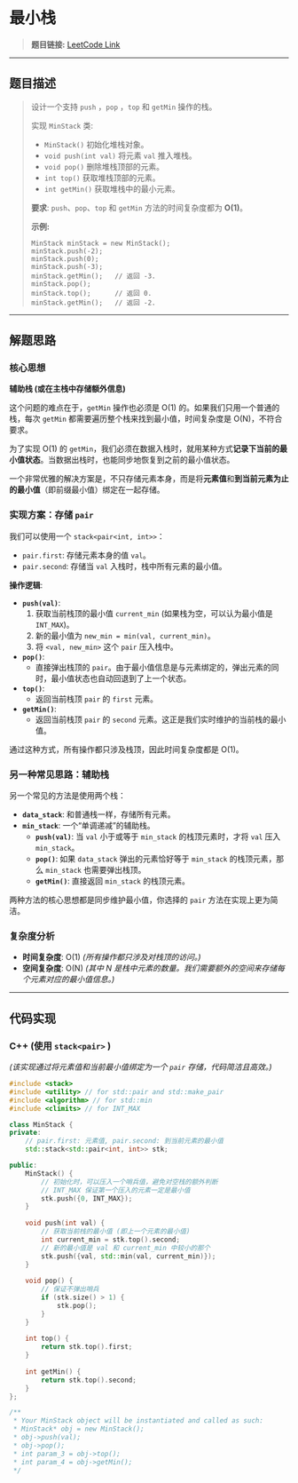 # 最小栈

> **题目链接:** [LeetCode Link](https://leetcode.cn/problems/min-stack/)

---

## 题目描述

> 设计一个支持 `push` ，`pop` ，`top` 和 `getMin` 操作的栈。
>
> 实现 `MinStack` 类:
> *   `MinStack()` 初始化堆栈对象。
> *   `void push(int val)` 将元素 `val` 推入堆栈。
> *   `void pop()` 删除堆栈顶部的元素。
> *   `int top()` 获取堆栈顶部的元素。
> *   `int getMin()` 获取堆栈中的最小元素。
>
> **要求**: `push`、`pop`、`top` 和 `getMin` 方法的时间复杂度都为 **O(1)**。
>
> **示例:**
> ```
> MinStack minStack = new MinStack();
> minStack.push(-2);
> minStack.push(0);
> minStack.push(-3);
> minStack.getMin();   // 返回 -3.
> minStack.pop();
> minStack.top();      // 返回 0.
> minStack.getMin();   // 返回 -2.
> ```

---

## 解题思路

### 核心思想
**辅助栈 (或在主栈中存储额外信息)**

这个问题的难点在于，`getMin` 操作也必须是 O(1) 的。如果我们只用一个普通的栈，每次 `getMin` 都需要遍历整个栈来找到最小值，时间复杂度是 O(N)，不符合要求。

为了实现 O(1) 的 `getMin`，我们必须在数据入栈时，就用某种方式**记录下当前的最小值状态**。当数据出栈时，也能同步地恢复到之前的最小值状态。

一个非常优雅的解决方案是，不只存储元素本身，而是将**元素值**和**到当前元素为止的最小值**（即前缀最小值）绑定在一起存储。

### 实现方案：存储 `pair`
我们可以使用一个 `stack<pair<int, int>>`：
-   `pair.first`: 存储元素本身的值 `val`。
-   `pair.second`: 存储当 `val` 入栈时，栈中所有元素的最小值。

**操作逻辑**:
-   **`push(val)`**:
    1.  获取当前栈顶的最小值 `current_min` (如果栈为空，可以认为最小值是 `INT_MAX`)。
    2.  新的最小值为 `new_min = min(val, current_min)`。
    3.  将 `<val, new_min>` 这个 `pair` 压入栈中。
-   **`pop()`**:
    *   直接弹出栈顶的 `pair`。由于最小值信息是与元素绑定的，弹出元素的同时，最小值状态也自动回退到了上一个状态。
-   **`top()`**:
    *   返回当前栈顶 `pair` 的 `first` 元素。
-   **`getMin()`**:
    *   返回当前栈顶 `pair` 的 `second` 元素。这正是我们实时维护的当前栈的最小值。

通过这种方式，所有操作都只涉及栈顶，因此时间复杂度都是 O(1)。

### 另一种常见思路：辅助栈
另一个常见的方法是使用两个栈：
-   **`data_stack`**: 和普通栈一样，存储所有元素。
-   **`min_stack`**: 一个“单调递减”的辅助栈。
    -   **`push(val)`**: 当 `val` 小于或等于 `min_stack` 的栈顶元素时，才将 `val` 压入 `min_stack`。
    -   **`pop()`**: 如果 `data_stack` 弹出的元素恰好等于 `min_stack` 的栈顶元素，那么 `min_stack` 也需要弹出栈顶。
    -   **`getMin()`**: 直接返回 `min_stack` 的栈顶元素。

两种方法的核心思想都是同步维护最小值，你选择的 `pair` 方法在实现上更为简洁。

### 复杂度分析
- **时间复杂度**: O(1)
  *(所有操作都只涉及对栈顶的访问。)*
- **空间复杂度**: O(N)
  *(其中 N 是栈中元素的数量。我们需要额外的空间来存储每个元素对应的最小值信息。)*

---

## 代码实现

### C++ (使用 `stack<pair>` )
*(该实现通过将元素值和当前最小值绑定为一个 `pair` 存储，代码简洁且高效。)*
```cpp
#include <stack>
#include <utility> // for std::pair and std::make_pair
#include <algorithm> // for std::min
#include <climits> // for INT_MAX

class MinStack {
private:
    // pair.first: 元素值, pair.second: 到当前元素的最小值
    std::stack<std::pair<int, int>> stk;

public:
    MinStack() {
        // 初始化时，可以压入一个哨兵值，避免对空栈的额外判断
        // INT_MAX 保证第一个压入的元素一定是最小值
        stk.push({0, INT_MAX}); 
    }
    
    void push(int val) {
        // 获取当前栈的最小值 (即上一个元素的最小值)
        int current_min = stk.top().second;
        // 新的最小值是 val 和 current_min 中较小的那个
        stk.push({val, std::min(val, current_min)});
    }
    
    void pop() {
        // 保证不弹出哨兵
        if (stk.size() > 1) {
            stk.pop();
        }
    }
    
    int top() {
        return stk.top().first;
    }
    
    int getMin() {
        return stk.top().second;
    }
};

/**
 * Your MinStack object will be instantiated and called as such:
 * MinStack* obj = new MinStack();
 * obj->push(val);
 * obj->pop();
 * int param_3 = obj->top();
 * int param_4 = obj->getMin();
 */
 ```